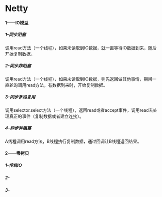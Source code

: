 # Netty

#### 1——IO模型

##### 1-同步阻塞

调用read方法（一个线程），如果未读取到IO数据，就一直等待IO数据到来，随后开始复制数据。

##### 2-同步非阻塞

调用read方法（一个线程），如果未读取到IO数据，则先返回做其他事情，期间一直轮询调用read方法，有数据到来时，开始复制数据。

##### 3-同步多路复用

调用selector.select方法（一个线程），返回read或者accept事件，调用read去处理真正的事件（复制数据或者建立连接）。

##### 4-异步非阻塞

A线程调用read方法，B线程执行复制数据，通过回调让B线程返回结果。

#### 2——零拷贝

##### 1-传统IO

##### 2-

##### 3-